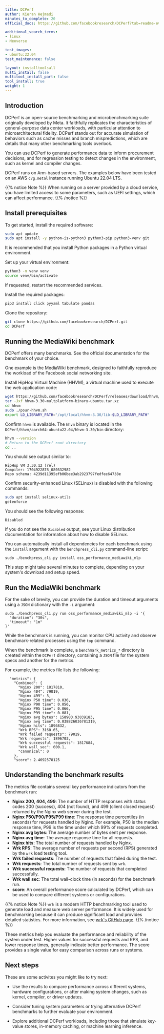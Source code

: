 ```yaml
---
title: DCPerf
author: Kieran Hejmadi
minutes_to_complete: 20
official_docs: https://github.com/facebookresearch/DCPerf?tab=readme-ov-file#install-and-run-benchmarks

additional_search_terms:
- linux
- Neoverse

test_images:
- ubuntu:22.04
test_maintenance: false

layout: installtoolsall
multi_install: false
multitool_install_part: false
tool_install: true
weight: 1
---
```


## Introduction

DCPerf is an open-source benchmarking and microbenchmarking suite originally developed by Meta. It faithfully replicates the characteristics of general-purpose data center workloads, with particular attention to microarchitectural fidelity. DCPerf stands out for accurate simulation of behaviors such as cache misses and branch mispredictions, which are details that many other benchmarking tools overlook.

You can use DCPerf to generate performance data to inform procurement decisions, and for regression testing to detect changes in the environment, such as kernel and compiler changes. 

DCPerf runs on Arm-based servers. The examples below have been tested on an AWS `c7g.metal` instance running Ubuntu 22.04 LTS. 

{{% notice Note %}}
When running on a server provided by a cloud service, you have limited access to some parameters, such as UEFI settings, which can affect performance. 
{{% /notice %}}

## Install prerequisites

To get started, install the required software:

```bash
sudo apt update
sudo apt install -y python-is-python3 python3-pip python3-venv git
```

It is recommended that you install Python packages in a Python virtual environment. 

Set up your virtual environment:

```bash
python3 -m venv venv
source venv/bin/activate
```
If requested, restart the recommended services. 

Install the required packages:

```bash
pip3 install click pyyaml tabulate pandas
```

Clone the repository:

```bash
git clone https://github.com/facebookresearch/DCPerf.git
cd DCPerf
```

## Running the MediaWiki benchmark

DCPerf offers many benchmarks. See the official documentation for the benchmark of your choice. 

One example is the MediaWiki benchmark, designed to faithfully reproduce the workload of the Facebook social networking site. 

Install HipHop Virtual Machine (HHVM), a virtual machine used to execute the web application code:

```bash
wget https://github.com/facebookresearch/DCPerf/releases/download/hhvm/hhvm-3.30-multplatform-binary-ubuntu.tar.xz
tar -Jxf hhvm-3.30-multplatform-binary-ubuntu.tar.xz
cd hhvm
sudo ./pour-hhvm.sh
export LD_LIBRARY_PATH="/opt/local/hhvm-3.30/lib:$LD_LIBRARY_PATH"
```

Confirm `hhvm` is available. The `hhvm` binary is located in the `DCPerf/hhvm/aarch64-ubuntu22.04/hhvm-3.30/bin` directory:

```bash
hhvm --version
# Return to the DCPerf root directory
cd ..
```

You should see output similar to:

```output
HipHop VM 3.30.12 (rel)
Compiler: 1704922878_080332982
Repo schema: 4239d11395efb06bee3ab2923797fedfee64738e
```

Confirm security-enhanced Linux (SELinux) is disabled with the following commands: 

```bash
sudo apt install selinux-utils
getenforce
```

You should see the following response: 

```output
Disabled
```

If you do not see the `Disabled` output, see your Linux distribution documentation for information about how to disable SELinux.

You can automatically install all dependencies for each benchmark using the `install` argument with the `benchpress_cli.py` command-line script:

```console
sudo ./benchpress_cli.py install oss_performance_mediawiki_mlp
```

This step might take several minutes to complete, depending on your system's download and setup speed.

## Run the MediaWiki benchmark

For the sake of brevity, you can provide the duration and timeout arguments using a `JSON` dictionary with the `-i` argument:

```console
sudo ./benchpress_cli.py run oss_performance_mediawiki_mlp -i '{
  "duration": "30s",
  "timeout": "1m"
}'
```

While the benchmark is running, you can monitor CPU activity and observe benchmark-related processes using the `top` command.

When the benchmark is complete, a `benchmark_metrics_*` directory is created within the `DCPerf` directory, containing a `JSON` file for the system specs and another for the metrics.

For example, the metrics file lists the following:

```output
  "metrics": {
    "Combined": {
      "Nginx 200": 1817810,
      "Nginx 404": 79019,
      "Nginx 499": 3,
      "Nginx P50 time": 0.036,
      "Nginx P90 time": 0.056,
      "Nginx P95 time": 0.066,
      "Nginx P99 time": 0.081,
      "Nginx avg bytes": 158903.93039183,
      "Nginx avg time": 0.038826036781319,
      "Nginx hits": 1896832,
      "Wrk RPS": 3160.65,
      "Wrk failed requests": 79019,
      "Wrk requests": 1896703,
      "Wrk successful requests": 1817684,
      "Wrk wall sec": 600.1,
      "canonical": 0
    },
    "score": 2.4692578125
```

## Understanding the benchmark results

The metrics file contains several key performance indicators from the benchmark run:


- **Nginx 200, 404, 499**: The number of HTTP responses with status codes 200 (success), 404 (not found), and 499 (client closed request) returned by the Nginx web server during the test.
- **Nginx P50/P90/P95/P99 time**: The response time percentiles (in seconds) for requests handled by Nginx. For example, P50 is the median response time, P99 is the time under which 99% of requests completed.
- **Nginx avg bytes**: The average number of bytes sent per response.
- **Nginx avg time**: The average response time for all requests.
- **Nginx hits**: The total number of requests handled by Nginx.
- **Wrk RPS**: The average number of requests per second (RPS) generated by the `wrk` load testing tool.
- **Wrk failed requests**: The number of requests that failed during the test.
- **Wrk requests**: The total number of requests sent by `wrk`.
- **Wrk successful requests**: The number of requests that completed successfully.
- **Wrk wall sec**: The total wall-clock time (in seconds) for the benchmark run.
- **score**: An overall performance score calculated by DCPerf, which can be used to compare different systems or configurations.

{{% notice Note %}}
 `wrk` is a modern HTTP benchmarking tool used to generate load and measure web server performance. It is widely used for benchmarking because it can produce significant load and provides detailed statistics. For more information, see [wrk's GitHub page](https://github.com/wg/wrk).
{{% /notice %}}

These metrics help you evaluate the performance and reliability of the system under test. Higher values for successful requests and RPS, and lower response times, generally indicate better performance. The score provides a single value for easy comparison across runs or systems.

## Next steps 

These are some activites you might like to try next:

* Use the results to compare performance across different systems, hardware configurations, or after making system changes, such as kernel, compiler, or driver updates.

* Consider tuning system parameters or trying alternative DCPerf benchmarks to further evaluate your environment.

* Explore additional DCPerf workloads, including those that simulate key-value stores, in-memory caching, or machine learning inference.
